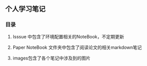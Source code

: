 个人学习笔记
-----------------------

### 目录

1. Isssue 中包含了环境配置相关的NoteBook，不定期更新

2. Paper NoteBook 文件夹中包含了阅读论文的相关markdown笔记

3. images包含了各个笔记中涉及到的图片

   


